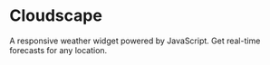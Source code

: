 # Cloudscape
 A responsive weather widget powered by JavaScript. Get real-time forecasts for any location.
